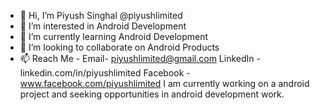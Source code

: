 - 👋 Hi, I’m Piyush Singhal @piyushlimited
- 👀 I’m interested in Android Development
- 🌱 I’m currently learning Android Development
- 💞️ I’m looking to collaborate on Android Products
- 📫 Reach Me -
      Email- piyushlimited@gmail.com
      LinkedIn - linkedin.com/in/piyushlimited
      Facebook - www.facebook.com/piyushlimited
  I am currently working on a android project and seeking opportunities in android development work.

<!---
piyushlimited/piyushlimited is a ✨ special ✨ repository because its `README.md` (this file) appears on your GitHub profile.
You can click the Preview link to take a look at your changes.
--->
